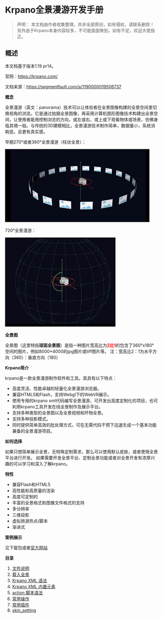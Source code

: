 # Krpano全景漫游开发手册

> 声明： 本文档由作者收集整理，并非全部原创，如有侵权，请联系删除！另外由于Krpano本身内容较多，不可能面面聚到，如有不足，欢迎大佬指正。

## 概述

本文档基于版本1.19 pr14。

官网：https://krpano.com/

文档来源：https://segmentfault.com/a/1190000019506737

**概念**

全景漫游（英文：panorama）技术可以让体验者在全景图像构建的全景空间里切换视角的浏览。它是通过拍摄全景图像，再采用计算机图形图像技术构建出全景空间，让使用者能用控制浏览的方向，或左或右、或上或下观看物体或场景，仿佛身临其境一般。与传统的3D建模相比，全景漫游技术制作简单，数据量小，系统消耗低，且更有真实感。

早期270°或者360°全景漫游（柱状全景）：

![](images/3505578636-5d071dbb122a6.webp)

720°全景漫游：

![](images/2571756457-5d071dca43baf.webp)

**全景图**

全景图（这里特指**球面全景图**）是指一种图片宽高比为<span style="color: #ff0000;">**2比1**</span>的包含了360°x180°空间的图片，例如8000\*4000的jpg图片或tiff图片等。
注：宽高比2：1为水平方向（360）：垂直方向（180）

**Krpano简介**

krpano是一款全景漫游制作软件和工具。其具有以下特点：

*   高度灵活、性能卓越的轻量化全景漫游浏览器。
*   兼容HTML5和Flash，支持Webgl下的WebVR展示。
*   使用专用的krpano xml代码编写全景漫游，可开发出高度定制化的项目，也可利用krpano工具开发在线全景制作及展示平台。
*   支持多种类型的全景图以及全景视频和环物全景。
*   支持多种投影模式。
*   同时提供简单高效的批处理方式，可在无需代码干预下迅速生成一个基本功能兼备的全景漫游项目。

**如何选择**

如果只想简单展示全景，无特殊定制需求，那么可以使用默认皮肤，或者使用全景平台进行开发。
如果需要开发全景平台、定制全景功能或者对全景开发有浓厚兴趣的可以学习和深入了解krpano。

**特性**

*   兼容Flash和HTML5
*   高性能和高质量的渲染
*   高度可定制的
*   丰富的全景格式和图像文件格式的支持
*   多分辨率
*   三维投影
*   虚拟旅游热点/脚本
*   渐进式

**案例展示**

见下载包或者[官方网站](https://krpano.com/examples/)

**目录**

1. [文件说明](1-structure.md)
2. [载入全景](2-load-panorama.md)
3. [Krpano XML 语法](3-krpano-xml-syntax.md)
4. [Krpano XML 内置元素](4-krpano-xml-built-in-elements.md)
5. [action 脚本语法](5-action-script-syntax.md)
6. [常用操作](6-common-operations.md)
7. [常用插件](7-common-plugins.md)
8. [skin_setting](8-skin-setting.md)
